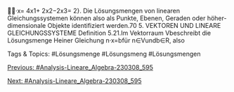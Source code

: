 ·x= 4x1+ 2x2−2x3= 2}.
Die Lösungsmengen von linearen Gleichungssystemen können also als Punkte, Ebenen, Geraden oder
höher-dimensionale Objekte identifiziert werden.70 5. VEKTOREN UND LINEARE GLEICHUNGSSYSTEME
Definition 5.21.Im Vektorraum Vbeschreibt die Lösungsmenge Heiner Gleichung n·x=bfür
n∈Vundb∈R, also

   Tags & Topics:
   #Lösungsmenge
   #Lösungsmeng
   #Lösungsmengen

[Previous: #Analysis-Lineare_Algebra-230308_595](Analysis-Lineare_Algebra-230308_595.md)

[Next: #Analysis-Lineare_Algebra-230308_595](Analysis-Lineare_Algebra-230308_595.md)